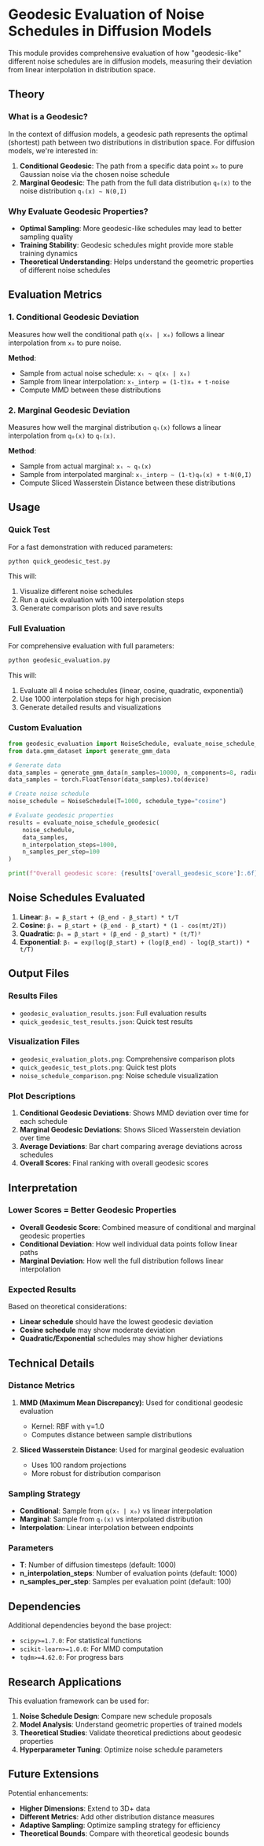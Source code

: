 # Geodesic Evaluation of Noise Schedules in Diffusion Models

This module provides comprehensive evaluation of how "geodesic-like" different noise schedules are in diffusion models, measuring their deviation from linear interpolation in distribution space.

## Theory

### What is a Geodesic?

In the context of diffusion models, a geodesic path represents the optimal (shortest) path between two distributions in distribution space. For diffusion models, we're interested in:

1. **Conditional Geodesic**: The path from a specific data point `x₀` to pure Gaussian noise via the chosen noise schedule
2. **Marginal Geodesic**: The path from the full data distribution `q₀(x)` to the noise distribution `qₜ(x) ~ N(0,I)`

### Why Evaluate Geodesic Properties?

- **Optimal Sampling**: More geodesic-like schedules may lead to better sampling quality
- **Training Stability**: Geodesic schedules might provide more stable training dynamics
- **Theoretical Understanding**: Helps understand the geometric properties of different noise schedules

## Evaluation Metrics

### 1. Conditional Geodesic Deviation

Measures how well the conditional path `q(xₜ | x₀)` follows a linear interpolation from `x₀` to pure noise.

**Method**: 
- Sample from actual noise schedule: `xₜ ~ q(xₜ | x₀)`
- Sample from linear interpolation: `xₜ_interp = (1-t)x₀ + t·noise`
- Compute MMD between these distributions

### 2. Marginal Geodesic Deviation

Measures how well the marginal distribution `qₜ(x)` follows a linear interpolation from `q₀(x)` to `qₜ(x)`.

**Method**:
- Sample from actual marginal: `xₜ ~ qₜ(x)`
- Sample from interpolated marginal: `xₜ_interp ~ (1-t)q₀(x) + t·N(0,I)`
- Compute Sliced Wasserstein Distance between these distributions

## Usage

### Quick Test

For a fast demonstration with reduced parameters:

```bash
python quick_geodesic_test.py
```

This will:
1. Visualize different noise schedules
2. Run a quick evaluation with 100 interpolation steps
3. Generate comparison plots and save results

### Full Evaluation

For comprehensive evaluation with full parameters:

```bash
python geodesic_evaluation.py
```

This will:
1. Evaluate all 4 noise schedules (linear, cosine, quadratic, exponential)
2. Use 1000 interpolation steps for high precision
3. Generate detailed results and visualizations

### Custom Evaluation

```python
from geodesic_evaluation import NoiseSchedule, evaluate_noise_schedule_geodesic
from data.gmm_dataset import generate_gmm_data

# Generate data
data_samples = generate_gmm_data(n_samples=10000, n_components=8, radius=5.0, std=0.2)
data_samples = torch.FloatTensor(data_samples).to(device)

# Create noise schedule
noise_schedule = NoiseSchedule(T=1000, schedule_type="cosine")

# Evaluate geodesic properties
results = evaluate_noise_schedule_geodesic(
    noise_schedule, 
    data_samples, 
    n_interpolation_steps=1000,
    n_samples_per_step=100
)

print(f"Overall geodesic score: {results['overall_geodesic_score']:.6f}")
```

## Noise Schedules Evaluated

1. **Linear**: `βₜ = β_start + (β_end - β_start) * t/T`
2. **Cosine**: `βₜ = β_start + (β_end - β_start) * (1 - cos(πt/2T))`
3. **Quadratic**: `βₜ = β_start + (β_end - β_start) * (t/T)²`
4. **Exponential**: `βₜ = exp(log(β_start) + (log(β_end) - log(β_start)) * t/T)`

## Output Files

### Results Files
- `geodesic_evaluation_results.json`: Full evaluation results
- `quick_geodesic_test_results.json`: Quick test results

### Visualization Files
- `geodesic_evaluation_plots.png`: Comprehensive comparison plots
- `quick_geodesic_test_plots.png`: Quick test plots
- `noise_schedule_comparison.png`: Noise schedule visualization

### Plot Descriptions

1. **Conditional Geodesic Deviations**: Shows MMD deviation over time for each schedule
2. **Marginal Geodesic Deviations**: Shows Sliced Wasserstein deviation over time
3. **Average Deviations**: Bar chart comparing average deviations across schedules
4. **Overall Scores**: Final ranking with overall geodesic scores

## Interpretation

### Lower Scores = Better Geodesic Properties

- **Overall Geodesic Score**: Combined measure of conditional and marginal geodesic properties
- **Conditional Deviation**: How well individual data points follow linear paths
- **Marginal Deviation**: How well the full distribution follows linear interpolation

### Expected Results

Based on theoretical considerations:
- **Linear schedule** should have the lowest geodesic deviation
- **Cosine schedule** may show moderate deviation
- **Quadratic/Exponential** schedules may show higher deviations

## Technical Details

### Distance Metrics

1. **MMD (Maximum Mean Discrepancy)**: Used for conditional geodesic evaluation
   - Kernel: RBF with γ=1.0
   - Computes distance between sample distributions

2. **Sliced Wasserstein Distance**: Used for marginal geodesic evaluation
   - Uses 100 random projections
   - More robust for distribution comparison

### Sampling Strategy

- **Conditional**: Sample from `q(xₜ | x₀)` vs linear interpolation
- **Marginal**: Sample from `qₜ(x)` vs interpolated distribution
- **Interpolation**: Linear interpolation between endpoints

### Parameters

- **T**: Number of diffusion timesteps (default: 1000)
- **n_interpolation_steps**: Number of evaluation points (default: 1000)
- **n_samples_per_step**: Samples per evaluation point (default: 100)

## Dependencies

Additional dependencies beyond the base project:
- `scipy>=1.7.0`: For statistical functions
- `scikit-learn>=1.0.0`: For MMD computation
- `tqdm>=4.62.0`: For progress bars

## Research Applications

This evaluation framework can be used for:

1. **Noise Schedule Design**: Compare new schedule proposals
2. **Model Analysis**: Understand geometric properties of trained models
3. **Theoretical Studies**: Validate theoretical predictions about geodesic properties
4. **Hyperparameter Tuning**: Optimize noise schedule parameters

## Future Extensions

Potential enhancements:
- **Higher Dimensions**: Extend to 3D+ data
- **Different Metrics**: Add other distribution distance measures
- **Adaptive Sampling**: Optimize sampling strategy for efficiency
- **Theoretical Bounds**: Compare with theoretical geodesic bounds 